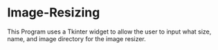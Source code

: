# Image-Resizing
This Program uses a Tkinter widget to allow the user to input what size, name, and image directory for the image resizer.  
